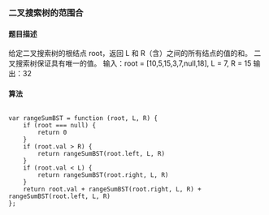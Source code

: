 ### 二叉搜索树的范围合

#### 题目描述

给定二叉搜索树的根结点 root，返回 L 和 R（含）之间的所有结点的值的和。
二叉搜索树保证具有唯一的值。 输入：root = [10,5,15,3,7,null,18], L = 7, R = 15 输出：32

#### 算法

```

var rangeSumBST = function (root, L, R) {
    if (root === null) {
        return 0
    }
    if (root.val > R) {
        return rangeSumBST(root.left, L, R)
    }
    if (root.val < L) {
        return rangeSumBST(root.right, L, R)
    }
    return root.val + rangeSumBST(root.right, L, R) + rangeSumBST(root.left, L, R)
};


```
